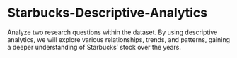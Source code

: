 # Starbucks-Descriptive-Analytics
Analyze two research questions within the dataset. By using descriptive analytics, we will explore various relationships, trends, and patterns, gaining a deeper understanding of Starbucks’ stock over the years.
